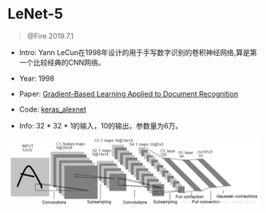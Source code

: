 # LeNet-5
> @Fire 2019.7.1

* Intro: Yann LeCun在1998年设计的用于手写数字识别的卷积神经网络,算是第一个比较经典的CNN网络。

* Year: 1998
* Paper: [Gradient-Based Learning Applied to Document Recognition](http://xueshu.baidu.com/usercenter/paper/show?paperid=80fd293244903d8233327d0e5ba6de62&site=xueshu_se)
* Code: [keras_alexnet](keras_lenet5.py)
* Info: 32 * 32 * 1的输入，10的输出，参数量为6万。

![net](./lenet5.jpg)